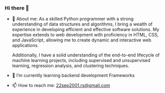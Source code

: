 ### Hi there 👋
- 🔭 About me: As a skilled Python programmer with a strong understanding of data structures and algorithms, I bring a wealth of              experience in developing efficient and effective software solutions. My expertise extends to web development with proficiency          in HTML, CSS, and JavaScript, allowing me to create dynamic and interactive web applications.

     Additionally, I have a solid understanding of the end-to-end lifecycle of machine learning projects, including supervised and          unsupervised learning, regression analysis, and clustering techniques.
- 🌱 I’m currently learning backend development Frameworks
- 📫 How to reach me: 22sep2001.rs@gmail.com
<!--
**raghavsinghalrs/raghavsinghalrs** is a ✨ _special_ ✨ repository because its `README.md` (this file) appears on your GitHub profile.

Here are some ideas to get you started:

- 🔭 About me: As a skilled Python programmer with a strong understanding of data structures and algorithms, I bring a wealth of              experience in developing efficient and effective software solutions. My expertise extends to web development with proficiency          in HTML, CSS, and JavaScript, allowing me to create dynamic and interactive web applications.

     Additionally, I have a solid understanding of the end-to-end lifecycle of machine learning projects, including supervised and          unsupervised learning, regression analysis, and clustering techniques.
- 🌱 I’m currently learning backend development Frameworks
- 📫 How to reach me: 22sep2001.rs@gmail.com
-->

